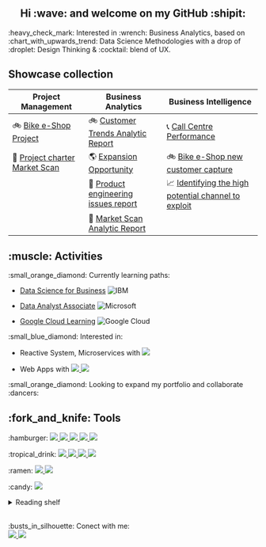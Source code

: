 <br/>
<h2 align="center">Hi  :wave: and welcome on my GitHub :shipit: </h2>

<p> :heavy_check_mark: Interested in :wrench: Business Analytics, based on :chart_with_upwards_trend: Data Science Methodologies with a drop of :droplet: Design Thinking & :cocktail: blend of UX.

</p>

## Showcase collection

| Project Management | Business Analytics | Business Intelligence |
| ------------------ | ----------------- | ------------------ |
| :bike: [Bike e-Shop Project](https://github.com/VladRomanciuc/Personal/blob/136524bb81273324549326b6cf7ce1db31846571/Project%20Management/Bike%20e-Shop/README.md) | :bike: [Customer Trends Analytic Report](https://github.com/VladRomanciuc/Personal/blob/6851e81d23e0d98aca5311193112d584db796075/Business%20Analysis/Bike%20E-Shop/README.md) | :telephone_receiver: [Call Centre Performance](https://github.com/VladRomanciuc/Personal/blob/402f7b9c8d7a8190c9c330d2e4d5806695def60f/Business%20Intelligence/Call%20Centre/README.md) |
| :mag_right: [Project charter Market Scan](https://github.com/VladRomanciuc/Personal/blob/9234e78eca4760bed3f7d34c50b8bb18fa7b1101/Project%20Management/Project%20Market%20Scan/README.md) | :earth_americas: [Expansion Opportunity](https://github.com/VladRomanciuc/Personal/blob/d42732c8ef09632b0aa54966f03092d84ff627e1/Business%20Analytics/US%20Expansion/README.md) | :bike: [Bike e-Shop new customer capture](https://github.com/VladRomanciuc/Personal/blob/9a83c14fbd85bfaf0c6a9b96526161f3cb9bf954/Business%20Intelligence/Bike%20E-Shop/README.md) |
|| :wrench: [Product engineering issues report](https://github.com/VladRomanciuc/Personal/blob/a33eae7f8864bd66a1885da3ec7e6cd86c0057e8/Business%20Analytics/Product%20engineering%20issues/README.md) | :chart_with_upwards_trend: [Identifying the high potential channel to exploit](https://github.com/VladRomanciuc/Personal/blob/f95e224bf70bb860ab417420bc851ef7f61201a7/Business%20Intelligence/E-Commerce/README.md)|
| | :mag_right: [Market Scan Analytic Report](https://github.com/VladRomanciuc/Personal/blob/6a6ffa80b1f059deb941108bb42e856581bf7723/Business%20Analytics/Market%20Scan%20Report/README.md) | |




<h2>:muscle: Activities</h2>

<p>:small_orange_diamond: Currently learning paths:
	
- [Data Science for Business](https://cognitiveclass.ai/learn/data-science-business)   ![IBM](https://img.shields.io/static/v1?style=plastic&message=IBM&color=gray&logo=IBM&logoColor=FFFFFF&label=)

- [Data Analyst Associate](https://docs.microsoft.com/en-us/learn/certifications/data-analyst-associate/?azure-portal=true)  ![Microsoft](https://img.shields.io/static/v1?style=plastic&message=Microsoft&color=2D9FD9&logo=Microsoft&logoColor=FFFFFF&label=)

- [Google Cloud Learning](https://www.cloudskillsboost.google/paths/8)   ![Google Cloud](https://img.shields.io/static/v1?style=plastic&message=Google+Cloud&color=4285F4&logo=Google+Cloud&logoColor=FFFFFF&label=)
   
	
	
	
</p>
<p> :small_blue_diamond: Interested in:
	
- Reactive System, Microservices with <a href="https://golang.org/">
		<img src="https://img.shields.io/badge/-Golang-00ADD8?style=plastic&logo=go&logoColor=ffffff" />
	</a>
	
- Web Apps with <a href="https://dart.dev/">
		<img src="https://img.shields.io/badge/-Dart-0075BA?style=plastic&logo=dart" />
	</a>
    <a href="https://flutter.dev/">
		<img src="https://img.shields.io/badge/-Flutter-blue?style=plastic&logo=flutter" />
	</a>	

<p>:small_orange_diamond: Looking to expand my portfolio and collaborate :dancers:</p>
<h2>:fork_and_knife: Tools</h2>
<p>:hamburger:
  <a href="https://powerbi.microsoft.com/en-us/">
		<img src="https://img.shields.io/badge/PowerBI-F2C811?style=plastic&logo=Power%20BI&logoColor=white" />
	</a>
  <a href="https://www.tableau.com/en-gb">
		<img src="https://img.shields.io/badge/Tableau-E97627?style=plastic&logo=Tableau&logoColor=white" />
	</a>
  <a href="https://datastudio.google.com/">
		<img src="https://img.shields.io/badge/DataStudio-blue?style=plastic&logo=Datastudio&logoColor=white" />
	</a>
  <a href="https://analytics.google.com/">
		<img src="https://img.shields.io/badge/Google%20Analytics-E37400?style=plastic&logo=google%20analytics&logoColor=white" />
	</a>
   <a href="https://amplitude.com/">
		<img src="https://img.shields.io/badge/Amplitude-000080?style=plastic&logo=amplitude&logoColor=white" />
	</a>
</p>
<p>:tropical_drink:
  <a href="https://www.figma.com/">
		<img src="https://img.shields.io/badge/Figma-F24E1E?style=plastic&logo=figma&logoColor=white" />
	</a>
  <a href="https://wireframe.cc/">
		<img src="https://img.shields.io/badge/Wireframe-grey?style=plastic&logo=wireframe" />
	</a>
	
   <a href="https://balsamiq.com/">
		<img src="https://img.shields.io/badge/Balsamiq-df678c?style=plastic&logo=balsamiq" />
	</a>
	  
  <a href="https://www.canva.com/">
		<img src="https://img.shields.io/badge/Canva-%2300C4CC.svg?&style=plastic&logo=Canva&logoColor=white" />
	</a>
</p>
<p>:ramen:
   <a href="https://code.visualstudio.com/">
		<img src="https://img.shields.io/badge/Visual_Studio_Code-0078D4?style=plastic&logo=visual%20studio%20code&logoColor=white" />
	</a>
   <a href="https://www.office.com/">
   		<img src="https://img.shields.io/static/v1?style=plastic&message=Microsoft+Office&color=D83B01&logo=Microsoft+Office&logoColor=FFFFFF&label=" />
	</a>
</p>
<p>:candy:
   <a href="https://www.google.com/intl/en_uk/chrome/">
		<img src="https://img.shields.io/badge/-Google-white?style=plastic&logo=googlechrome" />
	</a>
</p>


<details><summary>Reading shelf</summary>

#### Books
- [ISE Strategic Management of Technological Innovation by Melissa A. Schilling](https://www.amazon.co.uk/Strategic-Management-Technological-Innovation-Schilling/dp/1260565793/ref=bmx_dp_1g8vqumo_17/257-6718943-0888056?pd_rd_w=kpxgl&pf_rd_p=d15de334-46de-4f64-bc99-dbe037e3c10f&pf_rd_r=KKJT8D151VYSNTK71FVD&pd_rd_r=2bb61dd0-3123-4b03-bb38-2fced0b031be&pd_rd_wg=Qxn49&pd_rd_i=1260565793&psc=1&fbclid=IwAR223bGF4CYOVU1tMuzqsWyo7YoZxBJYBvSkcVJoUATODvkQkjf-ffiPi_c)
- [The business analyst’s handbook by Howard Podeswa](https://e-book.business/the-business-analysts-handbook/?fbclid=IwAR3ubxCWwSOH3RT7vjsI2MPD9syTaFuLI4LYATwiCb7agRP7Z7mTOCf8CN8)
- [Business Analysis Techniques: 123 essential tools for success](https://www.amazon.co.uk/Business-Analysis-Techniques-essential-success/dp/1780175698/ref=asc_df_1780175698/?tag=googshopuk-21&linkCode=df0&hvadid=535116224368&hvpos=&hvnetw=g&hvrand=12412928849686109844&hvpone=&hvptwo=&hvqmt=&hvdev=m&hvdvcmdl=&hvlocint=&hvlocphy=9046884&hvtargid=pla-1391805790481&psc=1&th=1&fbclid=IwAR26xe63-dWC2LZBtiv3IpbulT0pIUCWO1zYxu-iqPo0rHtktuiJUImAHXI)
- [Hooked: How to Build Habit-Forming Products by Nir Eyal](https://www.amazon.co.uk/dp/1591847788?tag=nir00-21&geniuslink=true)

#### Articles
- [Why Product Analytics Is More Important Now Than Ever Before](https://craptalks.com/blog/2021/05/why-product-analytics-is-more-important-now-than-ever-before/)
- [Product Analytics is the New Standard for Digital Measurement by JJ Johnson](https://amplitude.com/blog/harvard-business-review-digital-disruption?utm_source=tpf&utm_medium=Events&utm_campaign=pac)
- [Product KPIs and metrics that every product manager should know by Zafeer Rais](https://bootcamp.uxdesign.cc/product-kpis-and-metrics-that-every-product-manager-should-know-8b5b46ed767d)
- [Behavioral Product Manager](https://medium.com/behavioral-economics-1/move-over-product-manager-introducing-the-behavioral-product-manager-ab8612f45ae8)
- [Product-led growth: how to deliver more of what customers want by Malte Scholz](https://www.globalbankingandfinance.com/product-led-growth-how-to-deliver-more-of-what-customers-want/)
- [What every product manager needs to know about product analytics](https://www.atlassian.com/agile/product-management/product-analytics)
- [How cognitive bias works in decision making for Product Analysts](https://upload.wikimedia.org/wikipedia/commons/6/65/Cognitive_bias_codex_en.svg)
- [Creating a Measurement Plan](https://signalinc.com/creating-measurement-plan/)
- [The Amplitude Guide to Product Analytics](https://amplitude.com/product-analytics)
- [Web Analytics vs. Product Analytics Podcast](https://dataled.academy/podcast/web-analytics-vs-product-analytics/)
- [Measurement vs. Metrics in Product Analytics](https://amplitude.com/blog/measurement-metrics)
- [North Star Metric-Measure the Right Thing](https://productcoalition.com/north-star-metric-measure-the-right-thing-294b6f4b6f9)
- [Choosing your North Star metric](https://future.a16z.com/north-star-metrics/)
- [Leading vs lagging indicators: what are they, and why do they matter for your business?](https://www.geckoboard.com/blog/leading-lagging-or-lost-how-to-find-the-right-key-performance-indicators-for-your-sales-team/)
- [SaaS Metrics 2.0 – A Guide to Measuring and Improving what Matters](https://www.forentrepreneurs.com/saas-metrics-2/)
	
</details>

<br/>
<p> :busts_in_silhouette: Conect with me:
	<br/>
	
  <a href="https://www.linkedin.com/in/vladromanciuc/">
		<img src="https://img.shields.io/badge/LinkedIn-0077B5?style=plastic&logo=linkedin&logoColor=white" />
	</a>
	  
  <a href="mailto:vladislavromanciuc@gmail.com">
		<img src="https://img.shields.io/badge/Gmail-D14836?style=plastic&logo=gmail&logoColor=white" />
	</a>
  
</p>
